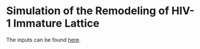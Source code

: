 # Simulation of the Remodeling of HIV-1 Immature Lattice

The inputs can be found [here](https://github.com/mjohn218/NERDSS/tree/master/sample_inputs/gagLatticeRemodeling).